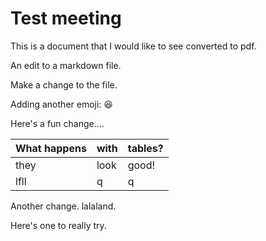 # Test meeting

This is a document that I would like to see converted to pdf.

An edit to a markdown file.

Make a change to the file.

Adding another emoji: :laughing:

Here's a fun change....

| What happens | with | tables? |
| ---- | ---- | ---- |
| they | look | good! |
| lfll | q | q |


Another change.
lalaland.

Here's one to really try.